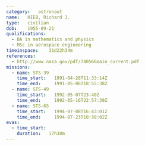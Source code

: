 ```yaml
---
category:	astronaut
name:	HIEB, Richard J.
type:	civilian
dob:	1955-09-21
qualifications:
  - BA in mathematics and physics
  - MSc in aerospace engineering
timeinspace:	31d22h34m
references:
  - http://www.nasa.gov/pdf/740566main_current.pdf
missions:
  - name: STS-39
    time_start:   1991-04-28T11:33:14Z
    time_end:     1991-05-06T18:55:38Z
  - name: STS-49
    time_start:   1992-05-07T23:40Z
    time_end:     1992-05-16T22:57:39Z
  - name: STS-65
    time_start:   1994-07-08T16:43:01Z
    time_end:     1994-07-23T10:38:02Z
evas:
  - time_start: 
    duration:   17h38m
---
```

